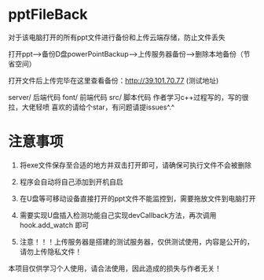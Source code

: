 # pptFileBack

对于该电脑打开的所有ppt文件进行备份和上传云端存储，防止文件丢失

打开ppt-->备份D盘powerPointBackup-->上传服务器备份-->删除本地备份（节省空间）

打开文件后上传完毕在这里查看备份：http://39.101.70.77    (测试地址)

server/ 后端代码
font/ 前端代码
src/ 脚本代码
作者学习c++过程写的，写的很拉，大佬轻喷
喜欢的请给个star，有问题请提issues^.^
# 注意事项
1. 将exe文件保存至合适的地方并双击打开即可，请确保可执行文件不会被删除

2. 程序会自动将自己添加到开机自启

3. 在U盘等可移动设备直接打开的ppt文件不能监控到，需要拖放文件到电脑打开

4. 需要实现U盘插入检测功能自己实现devCallback方法，再次调用hook.add_watch 即可

5. 注意！！！上传服务器是搭建的测试服务器，仅供测试使用，内容是公开的，请勿上传隐私文件！

本项目仅供学习个人使用，请合法使用，因此造成的损失与作者无关！
